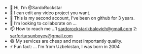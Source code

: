 - 👋 Hi, I’m @SardoRockstar
- 👀 I can edit any video project you want.
- 🌱 This is my second account, I've been on github for 3 years.
- 💞️ I’m looking to collaborate on ...
- 📫 How to reach me ...1 sardorockstarikbalovich@gmail.com 2: sarfortursunboyev@gmail.com
- 😄 My services are cheap and most importantly quality.
- ⚡ Fun fact: ... I'm from Uzbekistan, I was born in 2004


